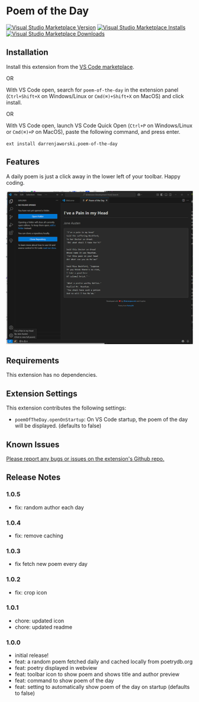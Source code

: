 # Poem of the Day

[![Visual Studio Marketplace Version](https://img.shields.io/visual-studio-marketplace/v/darrenjaworski.poem-of-the-day?color=blue&logo=visual-studio)](https://marketplace.visualstudio.com/items?itemName=darrenjaworski.poem-of-the-day&WT.mc_id=darrenjaworski)
[![Visual Studio Marketplace Installs](https://img.shields.io/visual-studio-marketplace/i/darrenjaworski.poem-of-the-day?logo=visualstudio)](https://marketplace.visualstudio.com/items?itemName=darrenjaworski.poem-of-the-day&WT.mc_id=darrenjaworski)
[![Visual Studio Marketplace Downloads](https://img.shields.io/visual-studio-marketplace/d/darrenjaworski.poem-of-the-day?logo=visualstudio)](https://marketplace.visualstudio.com/items?itemName=darrenjaworski.poem-of-the-day&WT.mc_id=darrenjaworski)

## Installation

Install this extension from the [VS Code marketplace](https://marketplace.visualstudio.com/items?itemName=DarrenJaworski.poem-of-the-day).

OR

With VS Code open, search for `poem-of-the-day` in the extension panel (`Ctrl+Shift+X` on Windows/Linux or `Cmd(⌘)+Shift+X` on MacOS) and click install.

OR

With VS Code open, launch VS Code Quick Open (`Ctrl+P` on Windows/Linux or `Cmd(⌘)+P` on MacOS), paste the following command, and press enter.

`ext install darrenjaworski.poem-of-the-day`

## Features

A daily poem is just a click away in the lower left of your toolbar. Happy coding.

![Poem of the Day Preview](https://raw.githubusercontent.com/darrenjaworski/poem-of-the-day/refs/heads/main/poem-of-the-day-preview.png)

## Requirements

This extension has no dependencies.

## Extension Settings

This extension contributes the following settings:

* `poemOfTheDay.openOnStartup`: On VS Code startup, the poem of the day will be displayed. (defaults to false)

## Known Issues

[Please report any bugs or issues on the extension's Github repo.](https://github.com/darrenjaworski/poem-of-the-day/issues/new)

## Release Notes

### 1.0.5

- fix: random author each day

### 1.0.4

- fix: remove caching

### 1.0.3

- fix fetch new poem every day

### 1.0.2

- fix: crop icon

### 1.0.1

- chore: updated icon
- chore: updated readme

### 1.0.0

- initial release!
- feat: a random poem fetched daily and cached locally from poetrydb.org
- feat: poetry displayed in webview
- feat: toolbar icon to show poem and shows title and author preview
- feat: command to show poem of the day
- feat: setting to automatically show poem of the day on startup (defaults to false)

